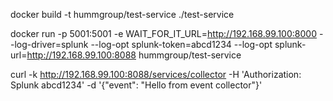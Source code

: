 docker build -t hummgroup/test-service ./test-service

docker run -p 5001:5001 -e WAIT_FOR_IT_URL=http://192.168.99.100:8000 --log-driver=splunk --log-opt splunk-token=abcd1234 --log-opt splunk-url=http://192.168.99.100:8088 hummgroup/test-service

curl -k http://192.168.99.100:8088/services/collector -H 'Authorization: Splunk abcd1234' -d '{\"event\": \"Hello from event collector\"}'

